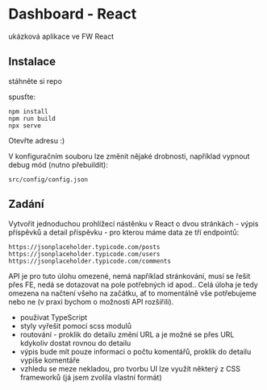 # Dashboard - React
ukázková aplikace ve FW React
## Instalace

stáhněte si repo

spusťte:
```shell script
npm install
npm run build
npx serve
```

Otevřte adresu :)

V konfiguračním souboru lze změnit nějaké drobnosti, například vypnout debug mód (nutno přebuildit):

```
src/config/config.json
```

## Zadání

Vytvořit jednoduchou prohlížecí nástěnku v React o dvou stránkách - výpis příspěvků a detail příspěvku - pro kterou máme data ze tří endpointů:
```
https://jsonplaceholder.typicode.com/posts
https://jsonplaceholder.typicode.com/users
https://jsonplaceholder.typicode.com/comments
```

API je pro tuto úlohu omezené, nemá například stránkování, musí se řešit přes FE, nedá se dotazovat na pole potřebných id apod.. Celá úloha je tedy omezena na načtení všeho na začátku, ať to momentálně vše potřebujeme nebo ne (v praxi bychom o možnosti API rozšířili).

- používat TypeScript
- styly vyřešit pomocí scss modulů
- routování - proklik do detailu změní URL a je možné se přes URL kdykoliv dostat rovnou do detailu
- výpis bude mít pouze informaci o počtu komentářů, proklik do detailu vypíše komentáře
- vzhledu se meze nekladou, pro tvorbu UI lze využít některý z CSS frameworků (já jsem zvolila vlastní formát)
